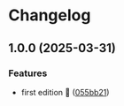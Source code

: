 # Changelog

## 1.0.0 (2025-03-31)


### Features

* first edition 🍕 ([055bb21](https://github.com/rvanbaalen/portals/commit/055bb21b283cb46dcd781a51a12f397af5f1631c))
